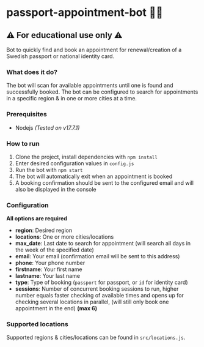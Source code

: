 # passport-appointment-bot 🛂🤖

## ⚠️ **For educational use only** ⚠️

Bot to quickly find and book an appointment for renewal/creation of a Swedish passport or national identity card.

### What does it do?

The bot will scan for available appointments until one is found and successfully booked.
The bot can be configured to search for appointments in a specific region & in one or more cities at a time.

### Prerequisites

- Nodejs _(Tested on v17.7.1)_

### How to run

1. Clone the project, install dependencies with `npm install`
2. Enter desired configuration values in `config.js`
3. Run the bot with `npm start`
4. The bot will automatically exit when an appointment is booked
5. A booking confirmation should be sent to the configured email and will also be displayed in the console

### Configuration
**All options are required**
* **region**: Desired region
* **locations**: One or more cities/locations
* **max_date**: Last date to search for appointment (will search all days in the week of the specified date)
* **email**: Your email (confirmation email will be sent to this address)
* **phone**: Your phone number
* **firstname**: Your first name
* **lastname**: Your last name
* **type**: Type of booking (`passport` for passport, or `id` for identity card)
* **sessions**: Number of concurrent booking sessions to run, higher number equals faster checking of available times and opens up for checking several locations in parallel, (will still only book one appointment in the end) **(max 6)**

### Supported locations

Supported regions & cities/locations can be found in `src/locations.js`.
